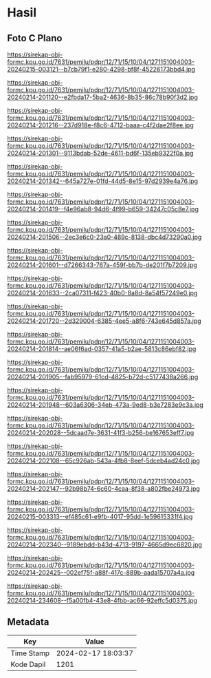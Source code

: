 # Hasil

## Foto C Plano

https://sirekap-obj-formc.kpu.go.id/7631/pemilu/pdpr/12/71/15/10/04/1271151004003-20240215-003121--b7cb79f1-e280-4298-bf8f-45226173bbd4.jpg

https://sirekap-obj-formc.kpu.go.id/7631/pemilu/pdpr/12/71/15/10/04/1271151004003-20240214-201120--e2fbda17-5ba2-4636-8b35-86c78b90f3d2.jpg

https://sirekap-obj-formc.kpu.go.id/7631/pemilu/pdpr/12/71/15/10/04/1271151004003-20240214-201216--237d918e-f8c6-4712-baaa-c4f2dae2f8ee.jpg

https://sirekap-obj-formc.kpu.go.id/7631/pemilu/pdpr/12/71/15/10/04/1271151004003-20240214-201301--9113bdab-52de-4611-bd6f-135eb9322f0a.jpg

https://sirekap-obj-formc.kpu.go.id/7631/pemilu/pdpr/12/71/15/10/04/1271151004003-20240214-201342--645a727e-01fd-44d5-8e15-97d2939e4a76.jpg

https://sirekap-obj-formc.kpu.go.id/7631/pemilu/pdpr/12/71/15/10/04/1271151004003-20240214-201419--f4e96ab8-94d6-4f99-b659-34247c05c8e7.jpg

https://sirekap-obj-formc.kpu.go.id/7631/pemilu/pdpr/12/71/15/10/04/1271151004003-20240214-201506--2ec3e6c0-23a0-489c-8138-dbc4d73290a0.jpg

https://sirekap-obj-formc.kpu.go.id/7631/pemilu/pdpr/12/71/15/10/04/1271151004003-20240214-201601--d7266343-767a-459f-bb7b-de201f7b7209.jpg

https://sirekap-obj-formc.kpu.go.id/7631/pemilu/pdpr/12/71/15/10/04/1271151004003-20240214-201633--2ca07311-f423-40b0-8a8d-8a54f57249e0.jpg

https://sirekap-obj-formc.kpu.go.id/7631/pemilu/pdpr/12/71/15/10/04/1271151004003-20240214-201720--2d329004-6385-4ee5-a8f6-743e645d857a.jpg

https://sirekap-obj-formc.kpu.go.id/7631/pemilu/pdpr/12/71/15/10/04/1271151004003-20240214-201814--ae06f6ad-0357-41a5-b2ae-5813c86ebf82.jpg

https://sirekap-obj-formc.kpu.go.id/7631/pemilu/pdpr/12/71/15/10/04/1271151004003-20240214-201905--fab95979-61cd-4825-b72d-c5177438a266.jpg

https://sirekap-obj-formc.kpu.go.id/7631/pemilu/pdpr/12/71/15/10/04/1271151004003-20240214-201948--603a6306-34eb-473a-9ed8-b3e7283e9c3a.jpg

https://sirekap-obj-formc.kpu.go.id/7631/pemilu/pdpr/12/71/15/10/04/1271151004003-20240214-202028--5dcaad7e-3631-41f3-b256-be167653eff7.jpg

https://sirekap-obj-formc.kpu.go.id/7631/pemilu/pdpr/12/71/15/10/04/1271151004003-20240214-202108--65c926ab-543a-4fb8-8eef-5dceb4ad24c0.jpg

https://sirekap-obj-formc.kpu.go.id/7631/pemilu/pdpr/12/71/15/10/04/1271151004003-20240214-202147--92b98b74-6c60-4caa-8f38-a802fbe24973.jpg

https://sirekap-obj-formc.kpu.go.id/7631/pemilu/pdpr/12/71/15/10/04/1271151004003-20240215-003313--ef485c61-e9fb-4017-95dd-1e59615331f4.jpg

https://sirekap-obj-formc.kpu.go.id/7631/pemilu/pdpr/12/71/15/10/04/1271151004003-20240214-202340--9189ebdd-b43d-4713-9197-4665d9ec6820.jpg

https://sirekap-obj-formc.kpu.go.id/7631/pemilu/pdpr/12/71/15/10/04/1271151004003-20240214-202425--002ef75f-a88f-417c-889b-aada15707a4a.jpg

https://sirekap-obj-formc.kpu.go.id/7631/pemilu/pdpr/12/71/15/10/04/1271151004003-20240214-234608--f5a00fb4-43e8-4fbb-ac66-92effc5d0375.jpg


## Metadata

| Key        | Value               |
| ---------- | ------------------- |
| Time Stamp | 2024-02-17 18:03:37 |
| Kode Dapil | 1201                |



